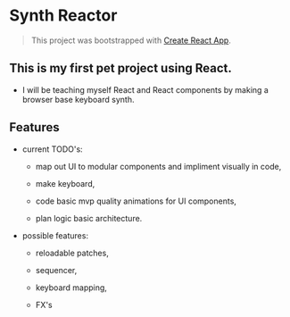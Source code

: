 # Synth Reactor

> This project was bootstrapped with [Create React App](https://github.com/facebookincubator/create-react-app).

## This is my first pet project using React.

* I will be teaching myself React and React components by making a  browser base keyboard synth.

## Features

* current TODO's:

  * map out UI to modular components and impliment visually in code,

  * make keyboard,

  * code basic mvp quality animations for UI components,

  * plan logic basic architecture.

* possible features:

  * reloadable patches,

  * sequencer,

  * keyboard mapping,

  * FX's